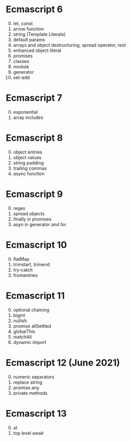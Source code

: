 # Ecmascript 6
00. let, const
01. arrow function
02. string (Template Literals)
03. default params
04. arrays and object destructuring, spread operator, rest
05. enhanced object literal
06. promises
07. classes
08. module
09. generator
10. set-add

# Ecmascript 7
00. exponential
01. array includes

# Ecmascript 8
00. object entries
01. object values
02. string padding
03. trailing commas
04. async function

# Ecmascript 9
00. regex
01. spread objects
02. finally in promises
03. asyn in generator and for

# Ecmascript 10
00. flatMap
01. trimstart, trimend
02. try-catch
03. fromentries

# Ecmascript 11
00. optional chaining
01. bigint
02. nullish
03. promise allSettled
04. globalThis
05. matchAll
06. dynamic import

# Ecmascript 12 (June 2021)
00. numeric separators
01. replace string
02. promise.any
03. private methods

# Ecmascript 13
00. at
01. top level await
